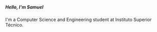 <h5> Hello, I'm Samuel </h5>

I'm a Computer Science and Engineering student at Instituto Superior Técnico.
